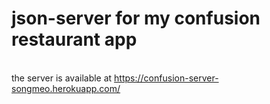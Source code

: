 # json-server for my confusion restaurant app 
<br> the server is available at https://confusion-server-songmeo.herokuapp.com/

